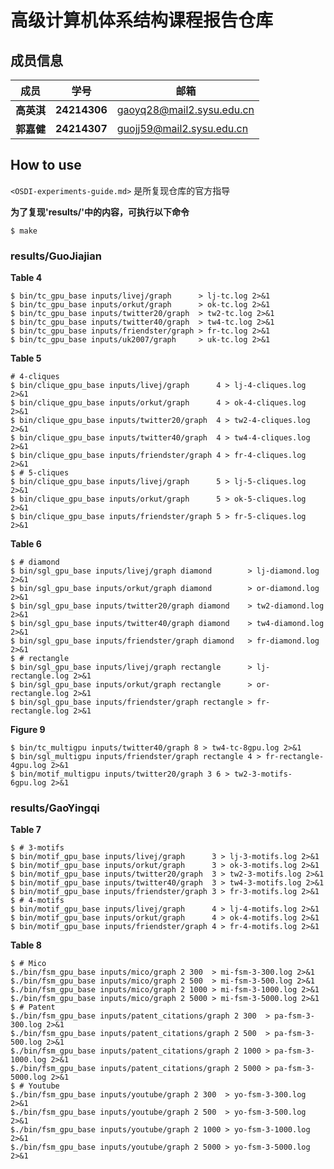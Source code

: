 
# 高级计算机体系结构课程报告仓库

## 成员信息

| **成员**   | **学号**     | **邮箱**                                             |
| ---------------- | ------------------ | ---------------------------------------------------------- |
| **高英淇** | **24214306** | [gaoyq28@mail2.sysu.edu.cn](mailto:gaoyq28@mail2.sysu.edu.cn) |
| **郭嘉健** | **24214307** | [guojj59@mail2.sysu.edu.cn](mailto:guojj59@mail2.sysu.edu.cn) |

## How to use

`<OSDI-experiments-guide.md>` 是所复现仓库的官方指导

**为了复现'results/'中的内容，可执行以下命令**

```
$ make
```

### results/GuoJiajian

**Table 4**

```
$ bin/tc_gpu_base inputs/livej/graph      > lj-tc.log 2>&1
$ bin/tc_gpu_base inputs/orkut/graph      > ok-tc.log 2>&1
$ bin/tc_gpu_base inputs/twitter20/graph  > tw2-tc.log 2>&1
$ bin/tc_gpu_base inputs/twitter40/graph  > tw4-tc.log 2>&1
$ bin/tc_gpu_base inputs/friendster/graph > fr-tc.log 2>&1
$ bin/tc_gpu_base inputs/uk2007/graph     > uk-tc.log 2>&1
```

**Table 5**

```
# 4-cliques
$ bin/clique_gpu_base inputs/livej/graph      4 > lj-4-cliques.log 2>&1
$ bin/clique_gpu_base inputs/orkut/graph      4 > ok-4-cliques.log 2>&1
$ bin/clique_gpu_base inputs/twitter20/graph  4 > tw2-4-cliques.log 2>&1
$ bin/clique_gpu_base inputs/twitter40/graph  4 > tw4-4-cliques.log 2>&1
$ bin/clique_gpu_base inputs/friendster/graph 4 > fr-4-cliques.log 2>&1
$ # 5-cliques
$ bin/clique_gpu_base inputs/livej/graph      5 > lj-5-cliques.log 2>&1
$ bin/clique_gpu_base inputs/orkut/graph      5 > ok-5-cliques.log 2>&1
$ bin/clique_gpu_base inputs/friendster/graph 5 > fr-5-cliques.log 2>&1
```

**Table 6**

```
$ # diamond
$ bin/sgl_gpu_base inputs/livej/graph diamond        > lj-diamond.log 2>&1
$ bin/sgl_gpu_base inputs/orkut/graph diamond        > or-diamond.log 2>&1
$ bin/sgl_gpu_base inputs/twitter20/graph diamond    > tw2-diamond.log 2>&1
$ bin/sgl_gpu_base inputs/twitter40/graph diamond    > tw4-diamond.log 2>&1
$ bin/sgl_gpu_base inputs/friendster/graph diamond   > fr-diamond.log 2>&1
$ # rectangle
$ bin/sgl_gpu_base inputs/livej/graph rectangle      > lj-rectangle.log 2>&1
$ bin/sgl_gpu_base inputs/orkut/graph rectangle      > or-rectangle.log 2>&1
$ bin/sgl_gpu_base inputs/friendster/graph rectangle > fr-rectangle.log 2>&1
```

**Figure 9**

```
$ bin/tc_multigpu inputs/twitter40/graph 8 > tw4-tc-8gpu.log 2>&1
$ bin/sgl_multigpu inputs/friendster/graph rectangle 4 > fr-rectangle-4gpu.log 2>&1
$ bin/motif_multigpu inputs/twitter20/graph 3 6 > tw2-3-motifs-6gpu.log 2>&1
```

### results/GaoYingqi

**Table 7**

```
$ # 3-motifs
$ bin/motif_gpu_base inputs/livej/graph      3 > lj-3-motifs.log 2>&1
$ bin/motif_gpu_base inputs/orkut/graph      3 > ok-3-motifs.log 2>&1
$ bin/motif_gpu_base inputs/twitter20/graph  3 > tw2-3-motifs.log 2>&1
$ bin/motif_gpu_base inputs/twitter40/graph  3 > tw4-3-motifs.log 2>&1
$ bin/motif_gpu_base inputs/friendster/graph 3 > fr-3-motifs.log 2>&1
$ # 4-motifs
$ bin/motif_gpu_base inputs/livej/graph      4 > lj-4-motifs.log 2>&1
$ bin/motif_gpu_base inputs/orkut/graph      4 > ok-4-motifs.log 2>&1
$ bin/motif_gpu_base inputs/friendster/graph 4 > fr-4-motifs.log 2>&1
```

**Table 8**

```
$ # Mico
$./bin/fsm_gpu_base inputs/mico/graph 2 300  > mi-fsm-3-300.log 2>&1
$./bin/fsm_gpu_base inputs/mico/graph 2 500  > mi-fsm-3-500.log 2>&1
$./bin/fsm_gpu_base inputs/mico/graph 2 1000 > mi-fsm-3-1000.log 2>&1
$./bin/fsm_gpu_base inputs/mico/graph 2 5000 > mi-fsm-3-5000.log 2>&1
$ # Patent
$./bin/fsm_gpu_base inputs/patent_citations/graph 2 300  > pa-fsm-3-300.log 2>&1
$./bin/fsm_gpu_base inputs/patent_citations/graph 2 500  > pa-fsm-3-500.log 2>&1
$./bin/fsm_gpu_base inputs/patent_citations/graph 2 1000 > pa-fsm-3-1000.log 2>&1
$./bin/fsm_gpu_base inputs/patent_citations/graph 2 5000 > pa-fsm-3-5000.log 2>&1
$ # Youtube
$./bin/fsm_gpu_base inputs/youtube/graph 2 300  > yo-fsm-3-300.log 2>&1
$./bin/fsm_gpu_base inputs/youtube/graph 2 500  > yo-fsm-3-500.log 2>&1
$./bin/fsm_gpu_base inputs/youtube/graph 2 1000 > yo-fsm-3-1000.log 2>&1
$./bin/fsm_gpu_base inputs/youtube/graph 2 5000 > yo-fsm-3-5000.log 2>&1
```
